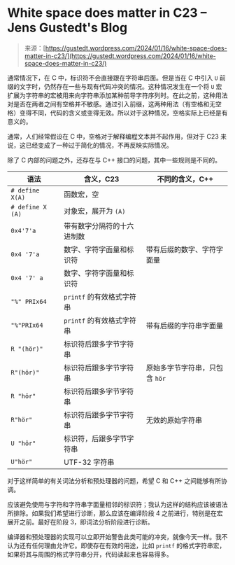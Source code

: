 <!--yml

类别：未分类

日期：2024-05-27 14:53:29

-->

# White space does matter in C23 – Jens Gustedt's Blog

> 来源：[https://gustedt.wordpress.com/2024/01/16/white-space-does-matter-in-c23/](https://gustedt.wordpress.com/2024/01/16/white-space-does-matter-in-c23/)

通常情况下，在 C 中，标识符不会直接跟在字符串后面。但是当在 C 中引入 `U` 前缀的文字时，仍然存在一些与现有代码冲突的情况。这种情况发生在一个将 `U` 宏扩展为字符串的宏被用来向字符串添加某种前导字符序列时。在此之前，这种用法对是否在两者之间有空格并不敏感。通过引入前缀，这两种用法（有空格和无空格）变得不同，代码的含义或变得无效。所以对于这种情况，空格实际上已经是有意义的。

通常，人们经常假设在 C 中，空格对于解释编程文本并不起作用，但对于 C23 来说，这已经变成了一种过于简化的情况，不再反映实际情况。

除了 C 内部的问题之外，还存在与 C++ 接口的问题，其中一些规则是不同的。

| 语法 | 含义，C23 | 不同的含义，C++ |
| --- | --- | --- |
| `# define X(A)` | 函数宏，空 |  |
| `# define X (A)` | 对象宏，展开为 `(A)` |  |
| `0x4'7'a` | 带有数字分隔符的十六进制数 |  |
| `0x4 '7'a` | 数字、字符字面量和标识符 | 带有后缀的数字、字符字面量 |
| `0x4 '7' a` | 数字、字符字面量和标识符 |  |
| `"%" PRIx64` | `printf` 的有效格式字符串 |  |
| `"%"PRIx64` | `printf` 的有效格式字符串 | 带有后缀的字符串字面量 |
| `R "(hör)"` | 标识符后跟多字节字符串 |  |
| `R"(hör)"` | 标识符后跟多字节字符串 | 原始多字节字符串，只包含 `hör` |
| `R "hör"` | 标识符后跟多字节字符串 |  |
| `R"hör"` | 标识符后跟多字节字符串 | 无效的原始字符串 |
| `U "hör"` | 标识符，后跟多字节字符串 |  |
| `U"hör"` | UTF-32 字符串 |  |

对于这样简单的有关词法分析和预处理器的问题，希望 C 和 C++ 之间能够有所协调。

应该避免使用与字符和字符串字面量相邻的标识符；我认为这样的结构应该被语法所排除。如果我们希望进行诊断，那么应该在编译阶段 4 之前进行，特别是在宏展开之前。最好在阶段 3，即词法分析阶段进行诊断。

编译器和预处理器的实现可以立即开始警告此类可能的冲突，就像今天一样。我不认为还有任何理由允许它。即使存在有效的用途，比如 `printf` 的格式字符串宏，如果将其与周围的格式字符串分开，代码读起来也容易得多。
